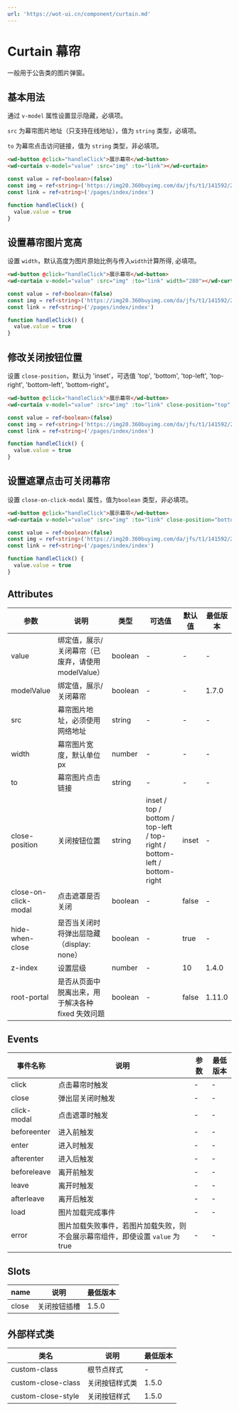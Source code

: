 ```yaml
---
url: 'https://wot-ui.cn/component/curtain.md'
---
```

# Curtain 幕帘

一般用于公告类的图片弹窗。

## 基本用法

通过 `v-model` 属性设置显示隐藏，必填项。

`src` 为幕帘图片地址（只支持在线地址），值为 `string` 类型，必填项。

`to` 为幕帘点击访问链接，值为 `string` 类型，非必填项。

```html
<wd-button @click="handleClick">展示幕帘</wd-button>
<wd-curtain v-model="value" :src="img" :to="link"></wd-curtain>
```

```typescript
const value = ref<boolean>(false)
const img = ref<string>('https://img20.360buyimg.com/da/jfs/t1/141592/25/8861/261559/5f68d8c1E33ed78ab/698ad655bfcfbaed.png')
const link = ref<string>('/pages/index/index')

function handleClick() {
  value.value = true
}
```

## 设置幕帘图片宽高

设置 `width`，默认高度为图片原始比例与传入`width`计算所得, 必填项。

```html
<wd-button @click="handleClick">展示幕帘</wd-button>
<wd-curtain v-model="value" :src="img" :to="link" width="280"></wd-curtain>
```

```typescript
const value = ref<boolean>(false)
const img = ref<string>('https://img20.360buyimg.com/da/jfs/t1/141592/25/8861/261559/5f68d8c1E33ed78ab/698ad655bfcfbaed.png')
const link = ref<string>('/pages/index/index')

function handleClick() {
  value.value = true
}
```

## 修改关闭按钮位置

设置 `close-position`，默认为 'inset'，可选值 'top', 'bottom', 'top-left', 'top-right', 'bottom-left', 'bottom-right'。

```html
<wd-button @click="handleClick">展示幕帘</wd-button>
<wd-curtain v-model="value" :src="img" :to="link" close-position="top" width="280"></wd-curtain>
```

```typescript
const value = ref<boolean>(false)
const img = ref<string>('https://img20.360buyimg.com/da/jfs/t1/141592/25/8861/261559/5f68d8c1E33ed78ab/698ad655bfcfbaed.png')
const link = ref<string>('/pages/index/index')

function handleClick() {
  value.value = true
}
```

## 设置遮罩点击可关闭幕帘

设置 `close-on-click-modal` 属性，值为`boolean` 类型，非必填项。

```html
<wd-button @click="handleClick">展示幕帘</wd-button>
<wd-curtain v-model="value" :src="img" :to="link" close-position="bottom-right" width="280" close-on-click-modal></wd-curtain>
```

```typescript
const value = ref<boolean>(false)
const img = ref<string>('https://img20.360buyimg.com/da/jfs/t1/141592/25/8861/261559/5f68d8c1E33ed78ab/698ad655bfcfbaed.png')
const link = ref<string>('/pages/index/index')

function handleClick() {
  value.value = true
}
```

## Attributes

| 参数                 | 说明                                               | 类型    | 可选值                                                                   | 默认值 | 最低版本 |
|----------------------|----------------------------------------------------|---------|--------------------------------------------------------------------------|--------|----------|
| value                | 绑定值，展示/关闭幕帘（已废弃，请使用 modelValue） | boolean | -                                                                        | -      | -        |
| modelValue           | 绑定值，展示/关闭幕帘                              | boolean | -                                                                        | -      | 1.7.0   |
| src                  | 幕帘图片地址，必须使用网络地址                     | string  | -                                                                        | -      | -        |
| width                | 幕帘图片宽度，默认单位 px                          | number  | -                                                                        | -      | -        |
| to                   | 幕帘图片点击链接                                   | string  | -                                                                        | -      | -        |
| close-position       | 关闭按钮位置                                       | string  | inset / top / bottom / top-left / top-right / bottom-left / bottom-right | inset  | -        |
| close-on-click-modal | 点击遮罩是否关闭                                   | boolean | -                                                                        | false  | -        |
| hide-when-close      | 是否当关闭时将弹出层隐藏（display: none）          | boolean | -                                                                        | true   | -        |
| z-index              | 设置层级                                           | number  | -                                                                        | 10     | 1.4.0    |
| root-portal          | 是否从页面中脱离出来，用于解决各种 fixed 失效问题 | boolean | -                                                                        | false  | 1.11.0 |

## Events

| 事件名称    | 说明                                                                           | 参数 | 最低版本 |
| ----------- | ------------------------------------------------------------------------------ | ---- | -------- |
| click       | 点击幕帘时触发                                                                 | -    | -        |
| close       | 弹出层关闭时触发                                                               | -    | -        |
| click-modal | 点击遮罩时触发                                                                 | -    | -        |
| beforeenter | 进入前触发                                                                     | -    | -        |
| enter       | 进入时触发                                                                     | -    | -        |
| afterenter  | 进入后触发                                                                     | -    | -        |
| beforeleave | 离开前触发                                                                     | -    | -        |
| leave       | 离开时触发                                                                     | -    | -        |
| afterleave  | 离开后触发                                                                     | -    | -        |
| load        | 图片加载完成事件                                                               | -    | -        |
| error       | 图片加载失败事件，若图片加载失败，则不会展示幕帘组件，即使设置 `value` 为 true | -    | -        |

## Slots

| name  | 说明         | 最低版本         |
| ----- | ------------ | ---------------- |
| close | 关闭按钮插槽 | 1.5.0 |

## 外部样式类

| 类名               | 说明           | 最低版本         |
| ------------------ | -------------- | ---------------- |
| custom-class       | 根节点样式     | -                |
| custom-close-class | 关闭按钮样式类 | 1.5.0 |
| custom-close-style | 关闭按钮样式   | 1.5.0 |
